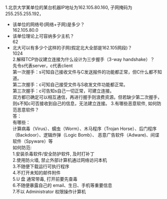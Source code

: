 1.北京大学某单位的某台机器IP地址为162.105.80.160, 子网掩码为255.255.255.192，
  - 该单位的网络号(网络+子网)是多少？    
162.105.80.0    
  - 该单位理论上可容纳多少主机？        
62    
  - 北大可以有多少个这样的子网(假定北大全部是162.105网段)？    
1024     
2.解释TCP协议建立连接为什么设计为三步握手（3-way handshake）？   
先令s代表server，c代表client     
第一次握手：s可知自己接收文件与C发送报件的功能都正常，但C什么都不知道。   
第二次握手：c可知自己接受文件与S收发文件功能都正常。   
第三次握手：c可告知s自己一切正常，可建立连接。    
双方都已确定可以相互通信，再进行握手则浪费资源。但若缺少第二次握手，则s不知c可否接收到自己的信息，无法建立连接。
3.有哪些恶意软件, 如何防范恶意软件？    
答：    
有哪些：    
计算病毒（Virus）、蠕虫（Worm）、木马程序（Trojan Horse）、后门程序（Backdoor）、逻辑炸弹（Logic Bomb）、
恶意广告软件（Adware)、间谍软件（Spyware）等   
如何防范:   
1.安装杀毒软件/安全防护软件, 及时打补丁    
2.使用防火墙, 禁止外部计算机通过网络访问本机        
3.不随便下载运行可执行程序      
4.不打开未知的邮件附件        
5.U 盘 通常带毒, 打开前要先查毒        
6.不随便暴露自己的 email、生日、手机等重要信息         
7.不以 Administrator 权限操作计算机        
